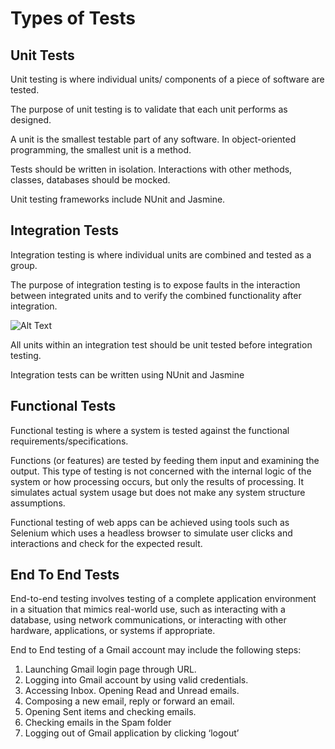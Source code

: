 # Types of Tests
## Unit Tests
Unit testing is where individual units/ components of a piece of software are tested.

The purpose of unit testing is to validate that each unit performs as designed.

A unit is the smallest testable part of any software. In object-oriented programming, the smallest unit is a method.

Tests should be written in isolation. Interactions with other methods, classes, databases should be mocked.

Unit testing frameworks include NUnit and Jasmine.

## Integration Tests
Integration testing is where individual units are combined and tested as a group.

The purpose of integration testing is to expose faults in the interaction between integrated units and to verify the combined functionality after integration.

![Alt Text](https://thumbs.gfycat.com/BriefUniformHornet-size_restricted.gif)

All units within an integration test should be unit tested before integration testing.

Integration tests can be written using NUnit and Jasmine

## Functional Tests
Functional testing is where a system is tested against the functional requirements/specifications.

Functions (or features) are tested by feeding them input and examining the output. This type of testing is not concerned with the internal logic of the system or how processing occurs, but only the results of processing. It simulates actual system usage but does not make any system structure assumptions.

Functional testing of web apps can be achieved using tools such as Selenium which uses a headless browser to simulate user clicks and interactions and check for the expected result.

## End To End Tests
End-to-end testing involves testing of a complete application environment in a situation that mimics real-world use, such as interacting with a database, using network communications, or interacting with other hardware, applications, or systems if appropriate.

End to End testing of a Gmail account may include the following steps:

1. Launching Gmail login page through URL.
2. Logging into Gmail account by using valid credentials.
3. Accessing Inbox. Opening Read and Unread emails.
4. Composing a new email, reply or forward an email.
5. Opening Sent items and checking emails.
6. Checking emails in the Spam folder
7. Logging out of Gmail application by clicking ‘logout’
